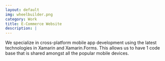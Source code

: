 ```yaml
---
layout: default
img: wheelbuilder.png
category: Work
title: E-Commerce Website
description: |
---
```

  
We specialize in cross-platform mobile app development using the latest technologies in Xamarin and Xamarin.Forms. This allows us to have 1 code base that is shared amongst all the popular mobile devices. 
